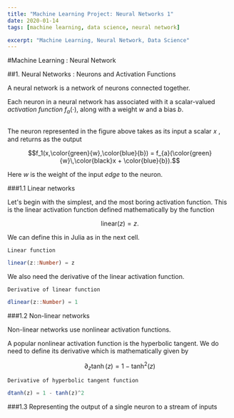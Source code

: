 ```yaml
---
title: "Machine Learning Project: Neural Networks 1"
date: 2020-01-14
tags: [machine learning, data science, neural network]

excerpt: "Machine Learning, Neural Network, Data Science"
---
```



#Machine Learning : Neural Network

##1. Neural Networks : Neurons and Activation Functions

A neural network is a network of neurons connected together.

Each neuron in a neural network has associated with it a scalar-valued _activation function_ $f_a(\cdot)$, along with a weight $w$ and a bias $b$.

<img src="{{ site.url }}{{ site.baseurl }}/images/ml1/single.png" alt="">


The neuron represented in the figure above takes as its input a scalar  𝑥 , and returns as the output

$$f_1(x,\color{green}{w},\color{blue}{b}) = f_{a}(\color{green}{w}\,\color{black}x + \color{blue}{b}).$$

Here $w$ is the weight of the input _edge_ to the neuron.

###1.1 Linear networks

Let's begin with the simplest, and the most boring activation function. This is the linear activation function defined mathematically by the function

$$\textrm{linear}(z)=z.$$

We can define this in Julia as in the next cell.

`Linear function`

```Julia
linear(z::Number) = z
```

We also need the derivative of the linear activation function.

`Derivative of linear function`

```Julia
dlinear(z::Number) = 1
```


###1.2 Non-linear networks

Non-linear networks use nonlinear activation functions.

A popular nonlinear activation function is the hyperbolic tangent. We do need to define its derivative which is mathematically given by

$$\partial_z \tanh(z) = 1-\tanh^2(z)$$

`Derivative of hyperbolic tangent function`

```Julia
dtanh(z) = 1 - tanh(z)^2
```


###1.3 Representing the output of a single neuron to a stream of inputs
